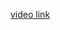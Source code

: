 <a href="https://drive.google.com/file/d/1-5Pza-FO-oYP2D6WZl6CQpg9GvbsUwjS/view?usp=sharing" >video link</a>

